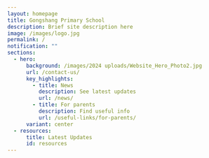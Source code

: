 ```yaml
---
layout: homepage
title: Gongshang Primary School
description: Brief site description here
image: /images/logo.jpg
permalink: /
notification: ""
sections:
  - hero:
      background: /images/2024 uploads/Website_Hero_Photo2.jpg
      url: /contact-us/
      key_highlights:
        - title: News
          description: See latest updates
          url: /news/
        - title: For parents
          description: Find useful info
          url: /useful-links/for-parents/
      variant: center
  - resources:
      title: Latest Updates
      id: resources
---
```

